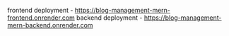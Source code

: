 frontend deployment - https://blog-management-mern-frontend.onrender.com
backend deployment - https://blog-management-mern-backend.onrender.com

